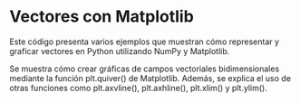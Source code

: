 # Vectores con Matplotlib

Este código presenta varios ejemplos que muestran cómo representar y graficar vectores en Python utilizando NumPy y Matplotlib.


Se muestra cómo crear gráficas de campos vectoriales bidimensionales mediante la función plt.quiver() de Matplotlib. 
Además, se explica el uso de otras funciones como plt.axvline(), plt.axhline(), plt.xlim() y plt.ylim().
